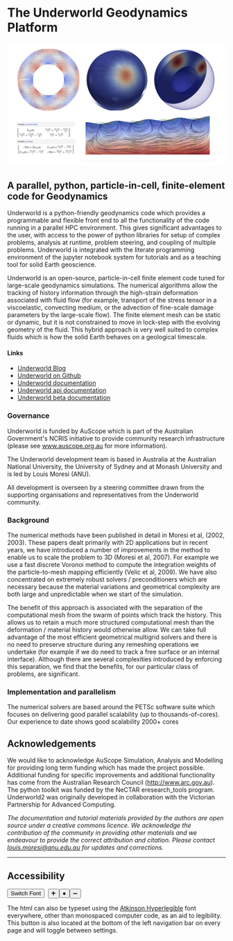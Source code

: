 
# The Underworld Geodynamics Platform

![](./Figures/SocialShare.png)

## A parallel, python, particle-in-cell, finite-element code for Geodynamics

Underworld is a python-friendly geodynamics code which provides a programmable and flexible front end to all the functionality of the code running in a parallel HPC environment. This gives significant advantages to the user, with access to the power of python libraries for setup of complex problems, analysis at runtime, problem steering, and coupling of multiple problems. Underworld is integrated with the literate programming environment of the jupyter notebook system for tutorials and as a teaching tool for solid Earth geoscience.

Underworld is an open-source, particle-in-cell finite element code tuned for large-scale geodynamics simulations. The numerical algorithms allow the tracking of history information through the high-strain deformation associated with fluid flow (for example, transport of the stress tensor in a viscoelastic, convecting medium, or the advection of fine-scale damage parameters by the large-scale flow). The finite element mesh can be static or dynamic, but it is not constrained to move in lock-step with the evolving geometry of the fluid. This hybrid approach is very well suited to complex fluids which is how the solid Earth behaves on a geological timescale.

#### Links

  - [Underworld Blog](https://www.underworldcode.org/articles)
  - [Underworld on Github](https://github.com/underworldcode/underworld3)
  - [Underworld documentation](https://underworldcode.github.io/underworld3/main)
  - [Underworld api documentation](https://underworldcode.github.io/underworld3/main_api)
  - [Underworld beta documentation](https://underworldcode.github.io/underworld3)
  

### Governance

Underworld is funded by AuScope which is part of the Australian Government's NCRIS initiative to provide community research infrastructure (please see www.auscope.org.au for more information).

The Underworld development team is based in Australia at the Australian National University, the University of Sydney and at Monash University and is led by Louis Moresi (ANU).

All development is overseen by a steering committee drawn from the supporting organisations and representatives from the Underworld community.

### Background

The numerical methods have been published in detail in Moresi et al, (2002, 2003). These papers dealt primarily with 2D applications but in recent years, we have introduced a number of improvements in the method to enable us to scale the problem to 3D (Moresi et al, 2007). For example we use a fast discrete Voronoi method to compute the integration weights of the particle-to-mesh mapping efficiently (Velic et al, 2009). We have also concentrated on extremely robust solvers / preconditioners which are necessary because the material variations and geometrical complexity are both large and unpredictable when we start of the simulation.

The benefit of this approach is associated with the separation of the computational mesh from the swarm of points which track the history. This allows us to retain a much more structured computational mesh than the deformation / material history would otherwise allow. We can take full advantage of the most efficient geometrical multigrid solvers and there is no need to preserve structure during any remeshing operations we undertake (for example if we do need to track a free surface or an internal interface). Although there are several complexities introduced by enforcing this separation, we find that the benefits, for our particular class of problems, are significant.

### Implementation and parallelism

The numerical solvers are based around the PETSc software suite which focuses on delivering good parallel scalability (up to thousands-of-cores). Our experience to date shows good scalability 2000+ cores


## Acknowledgements

We would like to acknowledge AuScope Simulation, Analysis and Modelling for providing long term funding which has made the project possible. Additional funding for specific improvements and additional functionality has come from the Australian Research Council (http://www.arc.gov.au). The python toolkit was funded by the NeCTAR eresearch_tools program. Underworld2 was originally developed in collaboration with the Victorian Partnership for Advanced Computing.

*The documentation and tutorial materials provided by the authors are open source under a creative commons licence. 
We acknowledge the contribution of the community in providing other materials and we endeavour to provide the correct attribution and citation. Please contact louis.moresi@anu.edu.au for updates and corrections.*

---

## Accessibility

<button type="button" onclick="legibleFontSwitcher()">Switch Font</button>&nbsp;&nbsp;<button type="button" onclick="fontScaler(1.1)">&#10133;</button><button type="button" onclick="fontScaler(0.0)">&#9679;</button><button type="button" onclick="fontScaler(0.909)">&#10134;</button>  


The html can also be typeset using the [Atkinson Hyperlegible](https://brailleinstitute.org/freefont) font everywhere, other than monospaced computer code, as an aid to legibility. This button is also located at the bottom of the left navigation bar on every page and will toggle between settings.



